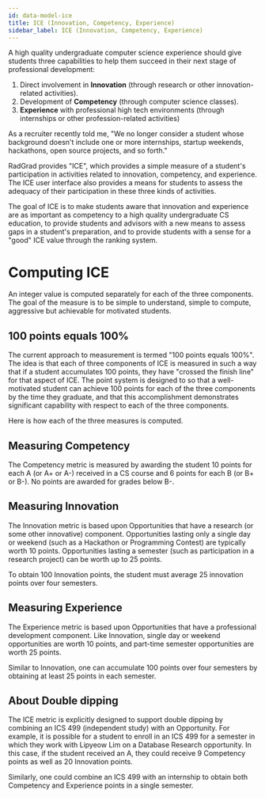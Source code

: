 ```yaml
---
id: data-model-ice
title: ICE (Innovation, Competency, Experience)
sidebar_label: ICE (Innovation, Competency, Experience)
---
```


A high quality undergraduate computer science experience should give students three capabilities to help them succeed in their next stage of professional development: 
 
1. Direct involvement in **Innovation** (through research or other innovation-related activities).
2. Development of **Competency** (through computer science classes).
3. **Experience** with professional high tech environments (through internships or other profession-related activities)

As a recruiter recently told me, "We no longer consider a student whose background doesn't include one or more internships, 
startup weekends, hackathons, open source projects, and so forth."

RadGrad provides "ICE", which provides a simple measure of a student's participation in activities related to innovation, competency, and experience. The ICE user interface also provides a means for students to assess the adequacy of their participation in these three kinds of activities. 

The goal of ICE is to make students aware that innovation and experience are as important as competency to a high quality undergraduate CS education, to provide students and advisors with a new means to  assess gaps in a student's preparation, and to provide students with a sense for a "good" ICE value through the ranking system.

# Computing ICE

An integer value is computed separately for each of the three components.  The goal of the measure is to be simple to understand, simple to compute, aggressive but achievable for motivated students.

## 100 points equals 100%
  
The current approach to measurement is termed "100 points equals 100%". The idea is that each of three components of ICE is measured in such a way that if a student accumulates 100 points, they have "crossed the finish line" for that aspect of ICE.  The point system is designed to so that a well-motivated student can achieve 100 points for each of the three components by the time they graduate, and that this accomplishment demonstrates significant capability with respect to each of the three components.  

Here is how each of the three measures is computed.

## Measuring Competency

The Competency metric is measured by awarding the student 10 points for each A (or A+ or A-) received in a CS course and 6 points for each B (or B+ or B-). No points are awarded for grades below B-.

## Measuring Innovation

The Innovation metric is based upon Opportunities that have a research (or some other innovative) component.  Opportunities lasting only a single day or weekend (such as a Hackathon or Programming Contest) are typically worth 10 points.  Opportunities lasting a semester (such as participation in a research project) can be worth up to 25 points.  

To obtain 100 Innovation points, the student must average 25 innovation points over four semesters. 

## Measuring Experience 

The Experience metric is based upon Opportunities that have a professional development component.  Like Innovation, single day or weekend opportunities are worth 10 points, and part-time semester opportunities are worth 25 points. 

Similar to Innovation, one can accumulate 100 points over four semesters by obtaining at least 25 points in each semester.

## About Double dipping

The ICE metric is explicitly designed to support double dipping by combining an ICS 499 (independent study) with an Opportunity. For example, it is possible for a student to enroll in an ICS 499 for a semester in which they work with Lipyeow Lim on a Database Research opportunity.  In this case, if the student received an A, they could receive 9 Competency points as well as 20 Innovation points.

Similarly, one could combine an ICS 499 with an internship to obtain both Competency and Experience points in a single semester. 

 
